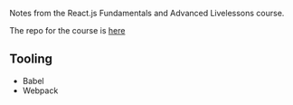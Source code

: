 Notes from the React.js Fundamentals and Advanced Livelessons course.

The repo for the course is [here](https://github.com/FrontendMasters/2015-02-13-React/)


## Tooling
* Babel
* Webpack
